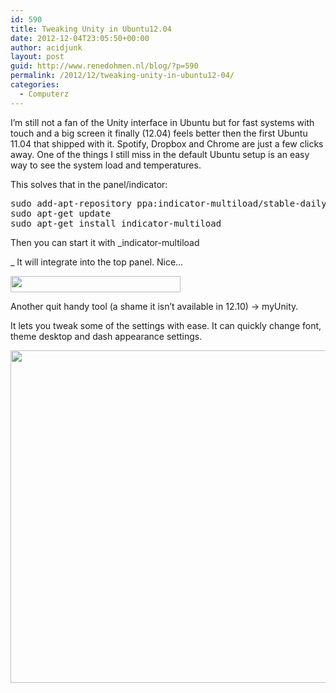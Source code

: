 ```yaml
---
id: 590
title: Tweaking Unity in Ubuntu12.04
date: 2012-12-04T23:05:50+00:00
author: acidjunk
layout: post
guid: http://www.renedohmen.nl/blog/?p=590
permalink: /2012/12/tweaking-unity-in-ubuntu12-04/
categories:
  - Computerz
---
```

I&#8217;m still not a fan of the Unity interface in Ubuntu but for fast systems with touch and a big screen it finally (12.04) feels better then the first Ubuntu 11.04 that shipped with it. Spotify, Dropbox and Chrome are just a few clicks away. One of the things I still miss in the default Ubuntu setup is an easy way to see the system load and temperatures.

This solves that in the panel/indicator:

<pre>sudo add-apt-repository ppa:indicator-multiload/stable-daily
sudo apt-get update
sudo apt-get install indicator-multiload</pre>

Then you can start it with _indicator-multiload
  
_ It will integrate into the top panel. Nice&#8230;

[<img class="alignnone size-full wp-image-647" title="Screenshot from 2012-12-04 22:46:47" src="http://www.renedohmen.nl/blog/wp-content/uploads/2012/12/Screenshot-from-2012-12-04-224647.png" alt="" width="272" height="26" />](http://www.renedohmen.nl/blog/wp-content/uploads/2012/12/Screenshot-from-2012-12-04-224647.png)

Another quit handy tool (a shame it isn&#8217;t available in 12.10) -> myUnity.
  
It lets you tweak some of the settings with ease. It can quickly change font, theme desktop and dash appearance settings.

[<img class="alignnone size-full wp-image-648" title="Screenshot from 2012-12-04 23:51:53" src="http://www.renedohmen.nl/blog/wp-content/uploads/2012/12/Screenshot-from-2012-12-04-235153.png" alt="" width="633" height="532" srcset="http://www.renedohmen.nl/blog/wp-content/uploads/2012/12/Screenshot-from-2012-12-04-235153-300x252.png 300w, http://www.renedohmen.nl/blog/wp-content/uploads/2012/12/Screenshot-from-2012-12-04-235153.png 633w" sizes="(max-width: 633px) 100vw, 633px" />](http://www.renedohmen.nl/blog/wp-content/uploads/2012/12/Screenshot-from-2012-12-04-235153.png)

&nbsp;

&nbsp;